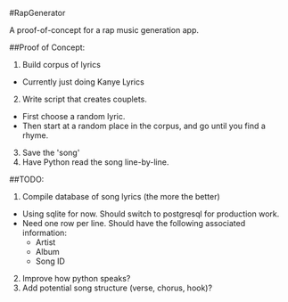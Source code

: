 #RapGenerator

A proof-of-concept for a rap music generation app.

##Proof of Concept:
1. Build corpus of lyrics
  * Currently just doing Kanye Lyrics
2. Write script that creates couplets.
  * First choose a random lyric.
  * Then start at a random place in the corpus, and go until you find a rhyme.
3. Save the 'song' 
4. Have Python read the song line-by-line.

##TODO:
1. Compile database of song lyrics (the more the better)
  * Using sqlite for now. Should switch to postgresql for production work.
  * Need one row per line. Should have the following associated information:
    * Artist
    * Album
    * Song ID
2. Improve how python speaks?
3. Add potential song structure (verse, chorus, hook)?
